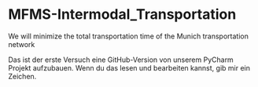# MFMS-Intermodal_Transportation
We will minimize the total transportation time of the Munich transportation network


Das ist der erste Versuch eine GitHub-Version von unserem PyCharm Projekt aufzubauen. Wenn du das lesen und bearbeiten kannst, gib mir ein Zeichen. 
